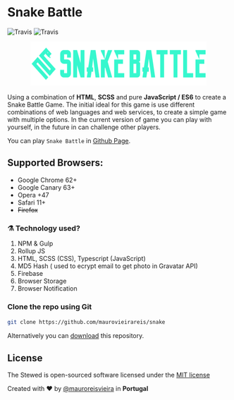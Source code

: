 # Snake Battle

![Travis](https://img.shields.io/travis/rust-lang/rust.svg?style=flat-square)
![Travis](https://img.shields.io/dub/l/vibe-d.svg)

<div align="center">
    <img src="public/images/logo/snake.png" width="400" height="100"/>
</div>


Using a combination of **HTML**, **SCSS** and pure **JavaScript / ES6** to create a Snake Battle Game.
The initial ideal for this game is use different combinations of web languages and web services,
to create a simple game with multiple options.
In the current version of game you can play with yourself, in the future in can challenge other players.



You can play `Snake Battle` in [Github Page](http://maurovieirareis.github.io/snake).

## Supported Browsers:
- Google Chrome 62+
- Google Canary 63+
- Opera +47
- Safari 11+
- ~~Firefox~~

### ⚗️ Technology used?
1. NPM & Gulp
2. Rollup JS
3. HTML, SCSS (CSS), Typescript (JavaScript)
4. MD5 Hash ( used to ecrypt email to get photo in Gravatar API)
4. Firebase
5. Browser Storage
6. Browser Notification

### Clone the repo using Git

```bash
git clone https://github.com/maurovieirareis/snake
```


Alternatively you can [download](https://codeload.github.com/maurovieirareis/snake/zip/master) this repository.

## License

The Stewed is open-sourced software licensed under the [MIT license](http://opensource.org/licenses/MIT)

Created with ♥️ by [@mauroreisvieira](https://twitter.com/mauroreisvieira) in **Portugal**


